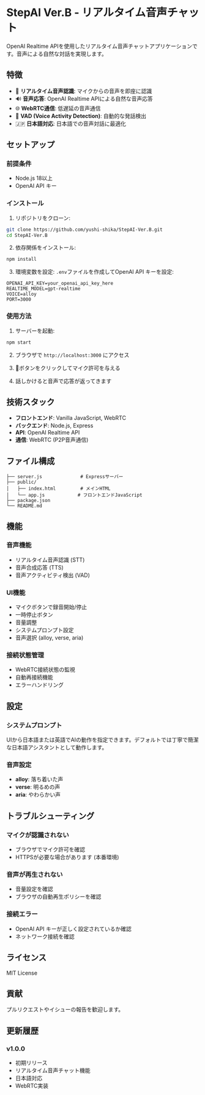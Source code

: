 # StepAI Ver.B - リアルタイム音声チャット

OpenAI Realtime APIを使用したリアルタイム音声チャットアプリケーションです。音声による自然な対話を実現します。

## 特徴

- 🎤 **リアルタイム音声認識**: マイクからの音声を即座に認識
- 🔊 **音声応答**: OpenAI Realtime APIによる自然な音声応答
- 🌐 **WebRTC通信**: 低遅延の音声通信
- 🎯 **VAD (Voice Activity Detection)**: 自動的な発話検出
- 🇯🇵 **日本語対応**: 日本語での音声対話に最適化

## セットアップ

### 前提条件

- Node.js 18以上
- OpenAI API キー

### インストール

1. リポジトリをクローン:
```bash
git clone https://github.com/yushi-shika/StepAI-Ver.B.git
cd StepAI-Ver.B
```

2. 依存関係をインストール:
```bash
npm install
```

3. 環境変数を設定:
`.env`ファイルを作成してOpenAI API キーを設定:
```
OPENAI_API_KEY=your_openai_api_key_here
REALTIME_MODEL=gpt-realtime
VOICE=alloy
PORT=3000
```

### 使用方法

1. サーバーを起動:
```bash
npm start
```

2. ブラウザで `http://localhost:3000` にアクセス

3. 🎤ボタンをクリックしてマイク許可を与える

4. 話しかけると音声で応答が返ってきます

## 技術スタック

- **フロントエンド**: Vanilla JavaScript, WebRTC
- **バックエンド**: Node.js, Express
- **API**: OpenAI Realtime API
- **通信**: WebRTC (P2P音声通信)

## ファイル構成

```
├── server.js              # Expressサーバー
├── public/
│   ├── index.html         # メインHTML
│   └── app.js            # フロントエンドJavaScript
├── package.json
└── README.md
```

## 機能

### 音声機能
- リアルタイム音声認識 (STT)
- 音声合成応答 (TTS)
- 音声アクティビティ検出 (VAD)

### UI機能
- マイクボタンで録音開始/停止
- 一時停止ボタン
- 音量調整
- システムプロンプト設定
- 音声選択 (alloy, verse, aria)

### 接続状態管理
- WebRTC接続状態の監視
- 自動再接続機能
- エラーハンドリング

## 設定

### システムプロンプト
UIから日本語または英語でAIの動作を指定できます。デフォルトでは丁寧で簡潔な日本語アシスタントとして動作します。

### 音声設定
- **alloy**: 落ち着いた声
- **verse**: 明るめの声
- **aria**: やわらかい声

## トラブルシューティング

### マイクが認識されない
- ブラウザでマイク許可を確認
- HTTPSが必要な場合があります (本番環境)

### 音声が再生されない
- 音量設定を確認
- ブラウザの自動再生ポリシーを確認

### 接続エラー
- OpenAI API キーが正しく設定されているか確認
- ネットワーク接続を確認

## ライセンス

MIT License

## 貢献

プルリクエストやイシューの報告を歓迎します。

## 更新履歴

### v1.0.0
- 初期リリース
- リアルタイム音声チャット機能
- 日本語対応
- WebRTC実装
